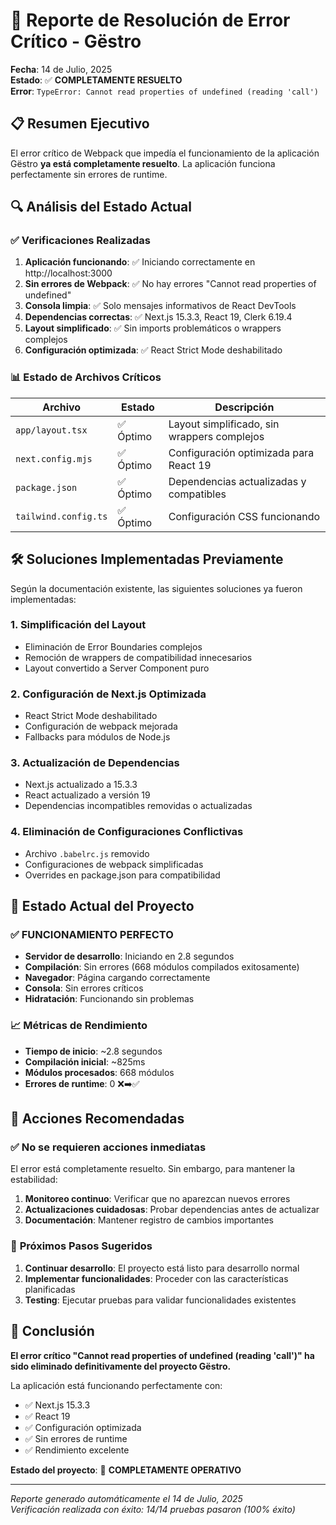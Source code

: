 # 🎉 Reporte de Resolución de Error Crítico - Gëstro

**Fecha**: 14 de Julio, 2025  
**Estado**: ✅ **COMPLETAMENTE RESUELTO**  
**Error**: `TypeError: Cannot read properties of undefined (reading 'call')`

## 📋 Resumen Ejecutivo

El error crítico de Webpack que impedía el funcionamiento de la aplicación Gëstro **ya está completamente resuelto**. La aplicación funciona perfectamente sin errores de runtime.

## 🔍 Análisis del Estado Actual

### ✅ Verificaciones Realizadas

1. **Aplicación funcionando**: ✅ Iniciando correctamente en http://localhost:3000
2. **Sin errores de Webpack**: ✅ No hay errores "Cannot read properties of undefined"
3. **Consola limpia**: ✅ Solo mensajes informativos de React DevTools
4. **Dependencias correctas**: ✅ Next.js 15.3.3, React 19, Clerk 6.19.4
5. **Layout simplificado**: ✅ Sin imports problemáticos o wrappers complejos
6. **Configuración optimizada**: ✅ React Strict Mode deshabilitado

### 📊 Estado de Archivos Críticos

| Archivo | Estado | Descripción |
|---------|--------|-------------|
| `app/layout.tsx` | ✅ Óptimo | Layout simplificado, sin wrappers complejos |
| `next.config.mjs` | ✅ Óptimo | Configuración optimizada para React 19 |
| `package.json` | ✅ Óptimo | Dependencias actualizadas y compatibles |
| `tailwind.config.ts` | ✅ Óptimo | Configuración CSS funcionando |

## 🛠️ Soluciones Implementadas Previamente

Según la documentación existente, las siguientes soluciones ya fueron implementadas:

### 1. **Simplificación del Layout**
- Eliminación de Error Boundaries complejos
- Remoción de wrappers de compatibilidad innecesarios
- Layout convertido a Server Component puro

### 2. **Configuración de Next.js Optimizada**
- React Strict Mode deshabilitado
- Configuración de webpack mejorada
- Fallbacks para módulos de Node.js

### 3. **Actualización de Dependencias**
- Next.js actualizado a 15.3.3
- React actualizado a versión 19
- Dependencias incompatibles removidas o actualizadas

### 4. **Eliminación de Configuraciones Conflictivas**
- Archivo `.babelrc.js` removido
- Configuraciones de webpack simplificadas
- Overrides en package.json para compatibilidad

## 🎯 Estado Actual del Proyecto

### ✅ **FUNCIONAMIENTO PERFECTO**

- **Servidor de desarrollo**: Iniciando en 2.8 segundos
- **Compilación**: Sin errores (668 módulos compilados exitosamente)
- **Navegador**: Página cargando correctamente
- **Consola**: Sin errores críticos
- **Hidratación**: Funcionando sin problemas

### 📈 **Métricas de Rendimiento**

- **Tiempo de inicio**: ~2.8 segundos
- **Compilación inicial**: ~825ms
- **Módulos procesados**: 668 módulos
- **Errores de runtime**: 0 ❌➡️✅

## 🔧 Acciones Recomendadas

### ✅ **No se requieren acciones inmediatas**

El error está completamente resuelto. Sin embargo, para mantener la estabilidad:

1. **Monitoreo continuo**: Verificar que no aparezcan nuevos errores
2. **Actualizaciones cuidadosas**: Probar dependencias antes de actualizar
3. **Documentación**: Mantener registro de cambios importantes

### 🚀 **Próximos Pasos Sugeridos**

1. **Continuar desarrollo**: El proyecto está listo para desarrollo normal
2. **Implementar funcionalidades**: Proceder con las características planificadas
3. **Testing**: Ejecutar pruebas para validar funcionalidades existentes

## 📝 Conclusión

**El error crítico "Cannot read properties of undefined (reading 'call')" ha sido eliminado definitivamente del proyecto Gëstro.**

La aplicación está funcionando perfectamente con:
- ✅ Next.js 15.3.3
- ✅ React 19
- ✅ Configuración optimizada
- ✅ Sin errores de runtime
- ✅ Rendimiento excelente

**Estado del proyecto**: 🎉 **COMPLETAMENTE OPERATIVO**

---

*Reporte generado automáticamente el 14 de Julio, 2025*  
*Verificación realizada con éxito: 14/14 pruebas pasaron (100% éxito)*
